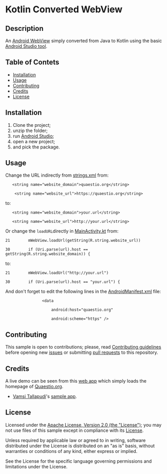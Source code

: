 # Kotlin Converted WebView

## Description
An [Android WebView](https://developer.android.com/guide/webapps/webview.html) simply converted from Java to Kotlin using the basic [Android Studio tool](https://developer.android.com/kotlin/get-started.html#convert-to-kotlin-code).

## Table of Contets
* [Installation](https://github.com/QuaestioOrg/kotlin-converted-webview#installation)
* [Usage](https://github.com/QuaestioOrg/kotlin-converted-webview#usage)
* [Contributing](https://github.com/QuaestioOrg/kotlin-converted-webview#contributing)
* [Credits](https://github.com/QuaestioOrg/kotlin-converted-webview#credits)
* [License](https://github.com/QuaestioOrg/kotlin-converted-webview#license)

## Installation
1. Clone the project;
2. unzip the folder;
3. run [Android Studio](https://developer.android.com/studio/index.html);
4. open a new project;
5. and pick the package.

## Usage
Change the URL indirectly from [strings.xml](https://github.com/QuaestioOrg/kotlin-converted-webview/blob/master/app/src/main/res/values/strings.xml) from:

`   <string name="website_domain">quaestio.org</string>`

`    <string name="website_url">https://quaestio.org</string>`

to:


`   <string name="website_domain">your.url</string>`

`   <string name="website_url">http://your.url</string>`

Or change the `loadURL`directly in [MainActivity.kt](https://github.com/QuaestioOrg/kotlin-converted-webview/blob/master/app/src/main/java/org/quaestio/kotlinconvertedwebview/MainActivity.kt) from:

`21        mWebView.loadUrl(getString(R.string.website_url))`

`30        if (Uri.parse(url).host == getString(R.string.website_domain)) {`

to:

`21        mWebView.loadUrl("http://your.url")`

`30        if (Uri.parse(url).host == "your.url") {`

And don't forget to edit the following lines in the [AndroidManifest.xml](https://github.com/QuaestioOrg/kotlin-converted-webview/blob/master/app/src/main/AndroidManifest.xml) file:

`                <data`

`                    android:host="quaestio.org"`

`                    android:scheme="https" />`

## Contributing
This sample is open to contributions; please, read [Contributing guidelines](https://github.com/QuaestioOrg/kotlin-converted-webview/blob/master/CONTRIBUTING.md) before opening new [issues](https://github.com/QuaestioOrg/kotlin-converted-webview/issues) or submitting [pull requests](https://github.com/QuaestioOrg/kotlin-converted-webview/pulls) to this repository.

## Credits
A live demo can be seen from this [web app](https://play.google.com/store/apps/details?id=org.quaestio.quaestio.org) which simply loads the homepage of [Quaestio.org](https://quaestio.org/).
* [Vamsi Tallapudi](https://github.com/vamsitallapudi/create-android-app-for-website)'s [sample app](https://github.com/vamsitallapudi/create-android-app-for-website).

## License
Licensed under the [Apache License, Version 2.0 (the "License")](http://www.apache.org/licenses/LICENSE-2.0); you may not use files of this sample except in compliance with its [License](https://github.com/QuaestioOrg/kotlin-converted-webview/blob/master/LICENSE).

Unless required by applicable law or agreed to in writing, software distributed under the License is distributed on an "as is" basis, without warranties or conditions of any kind, either express or implied.

See the License for the specific language governing permissions and limitations under the License.
